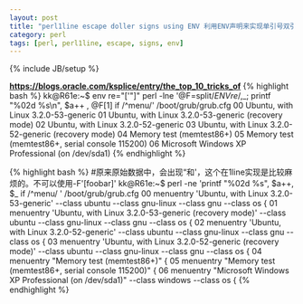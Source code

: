 ```yaml
---
layout: post
title: "perl1line escape doller signs using ENV 利用ENV声明来实现单引号双引号的转义"
category: perl
tags: [perl, perl1line, escape, signs, env]
---
```

{% include JB/setup %}

**https://blogs.oracle.com/ksplice/entry/the_top_10_tricks_of**
{% highlight bash %}
kk@R61e:~$ env re="['\"]" perl -lne '@F=split/$ENV{re}/,$_; printf "%02d %s\n", $a++ , @F[1] if /^menu/' /boot/grub/grub.cfg 
00 Ubuntu, with Linux 3.2.0-53-generic
01 Ubuntu, with Linux 3.2.0-53-generic (recovery mode)
02 Ubuntu, with Linux 3.2.0-52-generic
03 Ubuntu, with Linux 3.2.0-52-generic (recovery mode)
04 Memory test (memtest86+)
05 Memory test (memtest86+, serial console 115200)
06 Microsoft Windows XP Professional (on /dev/sda1)
{% endhighlight %}


{% highlight bash %}
#原来原始数据中，会出现“和'，这个在1line实现是比较麻烦的。不可以使用-F'[foobar]'
kk@R61e:~$ perl -ne 'printf "%02d %s", $a++, $_ if /^menu/ ' /boot/grub/grub.cfg 
00 menuentry 'Ubuntu, with Linux 3.2.0-53-generic' --class ubuntu --class gnu-linux --class gnu --class os {
01 menuentry 'Ubuntu, with Linux 3.2.0-53-generic (recovery mode)' --class ubuntu --class gnu-linux --class gnu --class os {
02 menuentry 'Ubuntu, with Linux 3.2.0-52-generic' --class ubuntu --class gnu-linux --class gnu --class os {
03 menuentry 'Ubuntu, with Linux 3.2.0-52-generic (recovery mode)' --class ubuntu --class gnu-linux --class gnu --class os {
04 menuentry "Memory test (memtest86+)" {
05 menuentry "Memory test (memtest86+, serial console 115200)" {
06 menuentry "Microsoft Windows XP Professional (on /dev/sda1)" --class windows --class os {
{% endhighlight %}
